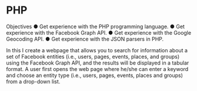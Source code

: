 # PHP

Objectives
● Get experience with the PHP programming language.
● Get experience with the Facebook Graph API.
● Get experience with the Google Geocoding API.
● Get experience with the JSON parsers in PHP.

In this I create a webpage that allows you to search for information about a set of Facebook entities (i.e., users, pages, events, places, and groups) using the Facebook Graph API, and the results will be displayed in a tabular format.
A user first opens the web page where he/she can enter a keyword and choose an entity type (i.e., users, pages, events, places and groups) from a drop-down list.
